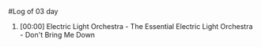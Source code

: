 #Log of 03 day

1. [00:00] Electric Light Orchestra - The Essential Electric Light Orchestra - Don't Bring Me Down
